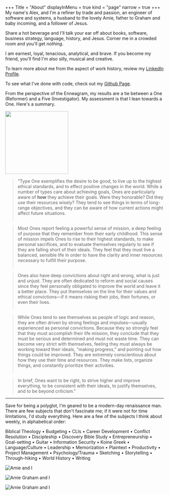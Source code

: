 +++
Title = "About"
displayInMenu = true
kind = "page"
narrow = true
+++
My name's Alex, and I'm a refiner by trade and passion, an engineer of software and systems, a husband to the lovely Amie, father to Graham and baby incoming, and a follower of Jesus.

Share a hot beverage and I'll talk your ear off about books, software, business strategy, language, history, and Jesus.  Corner me in a crowded room and you'll get _nothing_.

I am earnest, loyal, tenacious, analytical, and brave. If you become my friend, you'll find I'm also silly, musical and creative.

To learn more about me from the aspect of work history, review my [LinkedIn Profile](https://www.linkedin.com/in/alexander-bilson-21089b35/).

To see what I've done with code, check out my [Github Page](https://github.com/acbilson).

From the perspective of the Enneagram, my results are a tie between a One (Reformer) and a Five (Investigator). My assessment is that I lean towards a One. Here's a summary.

<img style="width: 200px; margin: auto;" src="../img/enneagram.png" />

>"Type One exemplifies the desire to be good, to live up to the highest ethical standards, and to effect positive changes in the world. While a number of types care about achieving goals, Ones are particularly aware of **how** they achieve their goals. Were they honorable? Did they use their resources wisely? They tend to see things in terms of long-range objectives, and they can be aware of how current actions might affect future situations.<br /><br />

>Most Ones report feeling a powerful sense of mission, a deep feeling of purpose that they remember from their early childhood. This sense of mission impels Ones to rise to their highest standards, to make personal sacrifices, and to evaluate themselves regularly to see if they are falling short of their ideals. They feel that they must live a balanced, sensible life in order to have the clarity and inner resources necessary to fulfill their purpose.<br /><br />

>Ones also have deep convictions about right and wrong, what is just and unjust. They are often dedicated to reform and social causes since they feel personally obligated to improve the world and leave it a better place. They put themselves on the line for their values and ethical convictions—if it means risking their jobs, their fortunes, or even their lives.<br /><br />

>While Ones tend to see themselves as people of logic and reason, they are often driven by strong feelings and impulses—usually experienced as personal convictions. Because they so strongly feel that they must accomplish their life mission, they conclude that they must be serious and determined and must not waste time. They can become very strict with themselves, feeling they must always be working toward their ideals, "making progress," and pointing out how things could be improved. They are extremely conscientious about how they use their time and resources. They make lists, organize things, and constantly prioritize their activities.<br /><br />

>In brief, Ones want to be right, to strive higher and improve everything, to be consistent with their ideals, to justify themselves, and to be beyond criticism."

<hr />

Save for being a polyglot, I'm geared to be a modern-day renaissance man. There are few subjects that don't fascinate me; if it were not for time limitations, I'd study everything. Here are a few of the subjects I think about weekly, in alphabetical order:

Biblical Theology &bull;
Budgeting &bull;
CLIs &bull;
Career Development &bull;
Conflict Resolution &bull;
Discipleship &bull;
Discovery Bible Study &bull;
Entrepreneurship &bull;
Goal-setting &bull;
Guitar &bull;
Information Security &bull;
Koine Greek &bull;
Language/Culture &bull;
Leadership &bull;
Memorization &bull;
Plaintext &bull;
Productivity &bull;
Project Management &bull;
Psychology/Trauma &bull;
Sketching &bull;
Storytelling &bull;
Through-hiking &bull;
World History &bull;
Writing

![Amie and I](https://by3301files.storage.live.com/y4mBLEWXuY0DB-gntRGAvu7i7F5rXLBtus2hhx9Bdq2IovwVHqTg_EP6H6OkGdxn-CSBWJYkrXcvo4PNjoEZr8ClouqApuNtr8AdPnVc9_glcksRusLqu1n6ZODEjOt0B5LfZ1gSU1RlbnASW8FVzWi5sSSNNKAzw4tAFIUvaiB7FPLLzSPIkdqQCX9QhY6Z_FN?width=640&height=480&cropmode=none)

![Amie Graham and I](https://35zmqq.by.files.1drv.com/y4mbGEZHZJKgJN3Hru5PdJrixJOzpFzs5Hn36J7Zm0mKrW93ZtyYjzZIXJoXdN7285w_yMRYFiqIBn8cZH3TfGFXrTY3G1eA017xbahRpMSJT54iO88jZpYJIsLpEP-9mMlbIXMO9fQ2GMxcvL0Xq5D48_vbgUKwCHFf7jipikJ3p0s_GigiARcw0c18ljR9_7ffpY_Bt5FP2HRBTT7wjmgjg?width=770&height=1024&cropmode=none)

![Amie Graham and I](https://by3301files.storage.live.com/y4mqbGELUQHW70-pDQQY3maN_E1kl61OfMhWXj6Mw60KSyrBSEJrjk-LTaTPAfvDWVs6uQzc3K6dB1WsjS6rO-eRVBm6CfeGZLdIAstdisfkjJTWt4O8Ke-sSkUy5z23VUlrmVV2gjHD-p1n1Bttkqqimoeq4o3vgNgfUkF00fJoXlXPe0j2SvUVMZg2Q1ZR6mb?width=4032&height=3024&cropmode=none)
